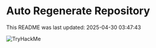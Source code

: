 # Auto Regenerate Repository

This README was last updated: 2025-04-30 03:47:43

 ![TryHackMe](https://tryhackme.com/badge/533634)
